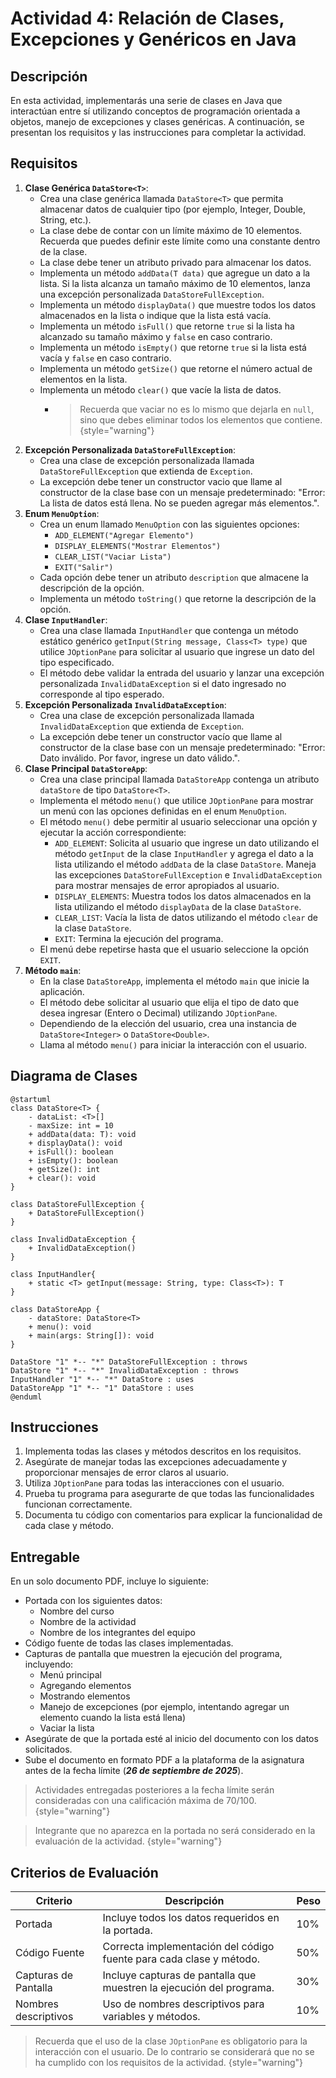 # Actividad 4: Relación de Clases, Excepciones y Genéricos en Java

## Descripción

En esta actividad, implementarás una serie de clases en Java que interactúan entre sí utilizando conceptos de
programación orientada a objetos, manejo de excepciones y clases genéricas. A continuación, se presentan los requisitos
y las instrucciones para completar la actividad.

## Requisitos

1. **Clase Genérica `DataStore<T>`**:
    * Crea una clase genérica llamada `DataStore<T>` que permita almacenar datos de cualquier tipo (por ejemplo,
      Integer, Double, String, etc.).
    * La clase debe de contar con un límite máximo de 10 elementos. Recuerda que puedes definir este límite como una
      constante dentro de la clase.
    * La clase debe tener un atributo privado para almacenar los datos.
    * Implementa un método `addData(T data)` que agregue un dato a la lista. Si la lista alcanza un tamaño máximo de 10
      elementos, lanza una excepción personalizada `DataStoreFullException`.
    * Implementa un método `displayData()` que muestre todos los datos almacenados en la lista o indique que la lista
      está vacía.
    * Implementa un método `isFull()` que retorne `true` si la lista ha alcanzado su tamaño máximo y `false` en caso
      contrario.
    * Implementa un método `isEmpty()` que retorne `true` si la lista está vacía y `false` en caso contrario.
    * Implementa un método `getSize()` que retorne el número actual de elementos en la lista.
    * Implementa un método `clear()` que vacíe la lista de datos.
        * > Recuerda que vaciar no es lo mismo que dejarla en `null`, sino que debes eliminar todos los elementos que
          contiene.{style="warning"}
2. **Excepción Personalizada `DataStoreFullException`**:
    * Crea una clase de excepción personalizada llamada `DataStoreFullException` que extienda de `Exception`.
    * La excepción debe tener un constructor vacio que llame al constructor de la clase base con un mensaje
      predeterminado: "Error: La lista de datos está llena. No se pueden agregar más elementos.".
3. **Enum `MenuOption`**:
    * Crea un enum llamado `MenuOption` con las siguientes opciones:
        * `ADD_ELEMENT("Agregar Elemento")`
        * `DISPLAY_ELEMENTS("Mostrar Elementos")`
        * `CLEAR_LIST("Vaciar Lista")`
        * `EXIT("Salir")`
    * Cada opción debe tener un atributo `description` que almacene la descripción de la opción.
    * Implementa un método `toString()` que retorne la descripción de la opción.
4. **Clase `InputHandler`**:
    * Crea una clase llamada `InputHandler` que contenga un método estático genérico
      `getInput(String message, Class<T> type)` que utilice `JOptionPane` para solicitar al usuario que ingrese un dato
      del tipo especificado.
    * El método debe validar la entrada del usuario y lanzar una excepción personalizada `InvalidDataException` si el
      dato ingresado no corresponde al tipo esperado.
5. **Excepción Personalizada `InvalidDataException`**:
    * Crea una clase de excepción personalizada llamada `InvalidDataException` que extienda de `Exception`.
    * La excepción debe tener un constructor vacío que llame al constructor de la clase base con un mensaje
      predeterminado: "Error: Dato inválido. Por favor, ingrese un dato válido.".
6. **Clase Principal `DataStoreApp`**:
    * Crea una clase principal llamada `DataStoreApp` contenga un atributo `dataStore` de tipo `DataStore<T>`.
    * Implementa el método `menu()` que utilice `JOptionPane` para mostrar un menú con las opciones definidas en el enum
      `MenuOption`.
    * El método `menu()` debe permitir al usuario seleccionar una opción y ejecutar la acción correspondiente:
        * `ADD_ELEMENT`: Solicita al usuario que ingrese un dato utilizando el método `getInput` de la clase
          `InputHandler` y agrega el dato a la lista utilizando el método `addData` de la clase `DataStore`. Maneja las
          excepciones `DataStoreFullException` e `InvalidDataException` para mostrar mensajes de error apropiados al
          usuario.
        * `DISPLAY_ELEMENTS`: Muestra todos los datos almacenados en la lista utilizando el método `displayData` de la
          clase `DataStore`.
        * `CLEAR_LIST`: Vacía la lista de datos utilizando el método `clear` de la clase `DataStore`.
        * `EXIT`: Termina la ejecución del programa.
    * El menú debe repetirse hasta que el usuario seleccione la opción `EXIT`.
7. **Método `main`**:
    * En la clase `DataStoreApp`, implementa el método `main` que inicie la aplicación.
    * El método debe solicitar al usuario que elija el tipo de dato que desea ingresar (Entero o Decimal) utilizando
      `JOptionPane`.
    * Dependiendo de la elección del usuario, crea una instancia de `DataStore<Integer>` o `DataStore<Double>`.
    * Llama al método `menu()` para iniciar la interacción con el usuario.

## Diagrama de Clases

```plantuml
@startuml
class DataStore<T> {
    - dataList: <T>[]
    - maxSize: int = 10
    + addData(data: T): void
    + displayData(): void
    + isFull(): boolean
    + isEmpty(): boolean
    + getSize(): int
    + clear(): void
}

class DataStoreFullException {
    + DataStoreFullException()
}

class InvalidDataException {
    + InvalidDataException()
}

class InputHandler{
    + static <T> getInput(message: String, type: Class<T>): T
}

class DataStoreApp {
    - dataStore: DataStore<T>
    + menu(): void
    + main(args: String[]): void
}

DataStore "1" *-- "*" DataStoreFullException : throws
DataStore "1" *-- "*" InvalidDataException : throws
InputHandler "1" *-- "*" DataStore : uses
DataStoreApp "1" *-- "1" DataStore : uses
@enduml
```

## Instrucciones

1. Implementa todas las clases y métodos descritos en los requisitos.
2. Asegúrate de manejar todas las excepciones adecuadamente y proporcionar mensajes de error claros al usuario.
3. Utiliza `JOptionPane` para todas las interacciones con el usuario.
4. Prueba tu programa para asegurarte de que todas las funcionalidades funcionan correctamente.
5. Documenta tu código con comentarios para explicar la funcionalidad de cada clase y método.

## Entregable

En un solo documento PDF, incluye lo siguiente:

* Portada con los siguientes datos:
    * Nombre del curso
    * Nombre de la actividad
    * Nombre de los integrantes del equipo
* Código fuente de todas las clases implementadas.
* Capturas de pantalla que muestren la ejecución del programa, incluyendo:
    * Menú principal
    * Agregando elementos
    * Mostrando elementos
    * Manejo de excepciones (por ejemplo, intentando agregar un elemento cuando la lista está llena)
    * Vaciar la lista
* Asegúrate de que la portada esté al inicio del documento con los datos solicitados.
* Sube el documento en formato PDF a la plataforma de la asignatura antes de la fecha límite (**_26 de septiembre de
  2025_**).

> Actividades entregadas posteriores a la fecha límite serán consideradas con una calificación máxima de 70/100.
> {style="warning"}

> Integrante que no aparezca en la portada no será considerado en la evaluación de la actividad.
> {style="warning"}

## Criterios de Evaluación

| Criterio             | Descripción                                                          | Peso |
|----------------------|----------------------------------------------------------------------|------|     
| Portada              | Incluye todos los datos requeridos en la portada.                    | 10%  |
| Código Fuente        | Correcta implementación del código fuente para cada clase y método.  | 50%  |
| Capturas de Pantalla | Incluye capturas de pantalla que muestren la ejecución del programa. | 30%  |
| Nombres descriptivos | Uso de nombres descriptivos para variables y métodos.                | 10%  |

> Recuerda que el uso de la clase `JOptionPane` es obligatorio para la interacción con el usuario. De lo contrario se 
> considerará que no se ha cumplido con los requisitos de la actividad.
> {style="warning"}